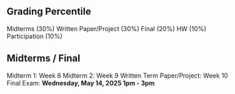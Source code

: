 ## Grading Percentile
Midterms (30%)
Written Paper/Project (30%)
Final (20%)
HW (10%)
Participation (10%)
## Midterms / Final
Midterm 1: Week 6
Midterm 2: Week 9
Written Term Paper/Project: Week 10
Final Exam: **Wednesday, May 14, 2025 1pm - 3pm**